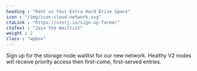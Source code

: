 ```yaml
---
heading : "Rent us Your Extra Hard Drive Space"
icon : "/img/icon-cloud-network.svg"
ctaLink : "https://storj.io/sign-up-farmer"
ctaText : "Join the Waitlist"
weight : 2
class : "wpbox"
---
```

Sign up for the storage node waitlist for our new network. Healthy V2 nodes will receive priority access then first-come, first-served entries.